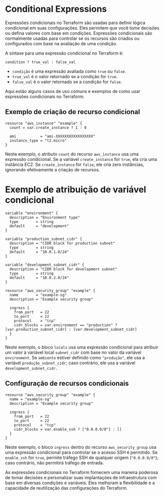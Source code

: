# Conditional Expressions
Expressões condicionais no Terraform são usadas para definir lógica condicional em suas configurações. Eles permitem que você tome decisões ou defina valores com base em condições. Expressões condicionais são normalmente usadas para controlar se os recursos são criados ou configurados com base na avaliação de uma condição.

A sintaxe para uma expressão condicional no Terraform é:

```hcl
condition ? true_val : false_val
```
- `condição` é uma expressão avaliada como `true` ou `false`.
- `true_val` é o valor retornado se a condição for `true`.
- `false_val` é o valor retornado se a condição for `false`.

Aqui estão alguns casos de uso comuns e exemplos de como usar expressões condicionais no Terraform:

## Exemplo de criação de recurso condicional
```hcl
resource "aws_instance" "example" {
  count = var.create_instance ? 1 : 0

  ami           = "ami-XXXXXXXXXXXXXXXXX"
  instance_type = "t2.micro"
}
```

Neste exemplo, o atributo `count` do recurso `aws_instance` usa uma expressão condicional. Se a variável `create_instance` for `true`, ela cria uma instância EC2. Se `create_instance` for `false`, ele cria zero instâncias, ignorando efetivamente a criação de recursos.

# Exemplo de atribuição de variável condicional

```hcl
variable "environment" {
  description = "Environment type"
  type        = string
  default     = "development"
}

variable "production_subnet_cidr" {
  description = "CIDR block for production subnet"
  type        = string
  default     = "10.0.1.0/24"
}

variable "development_subnet_cidr" {
  description = "CIDR block for development subnet"
  type        = string
  default     = "10.0.2.0/24"
}

resource "aws_security_group" "example" {
  name        = "example-sg"
  description = "Example security group"

  ingress {
    from_port   = 22
    to_port     = 22
    protocol    = "tcp"
    cidr_blocks = var.environment == "production" ? [var.production_subnet_cidr] : [var.development_subnet_cidr]
  }
}

```

Neste exemplo, o bloco `locals` usa uma expressão condicional para atribuir um valor à variável local `subnet_cidr` com base no valor da variável `environment`. Se `ambiente` estiver definido como `"produção"`, ele usa a variável `produção_subnet_cidr`; caso contrário, ele usa a variável `development_subnet_cidr`.

## Configuração de recursos condicionais

```hcl
resource "aws_security_group" "example" {
  name = "example-sg"
  description = "Example security group"

  ingress {
    from_port   = 22
    to_port     = 22
    protocol    = "tcp"
    cidr_blocks = var.enable_ssh ? ["0.0.0.0/0"] : []
  }
}
```

Neste exemplo, o bloco `ingress` dentro do recurso `aws_security_group` usa uma expressão condicional para controlar se o acesso SSH é permitido. Se `enable_ssh` for `true`, permite tráfego SSH de qualquer origem (`"0.0.0.0/0"`); caso contrário, não permitirá tráfego de entrada.

As expressões condicionais no Terraform fornecem uma maneira poderosa de tomar decisões e personalizar suas implantações de infraestrutura com base em diversas condições e variáveis. Eles melhoram a flexibilidade e a capacidade de reutilização das configurações do Terraform.